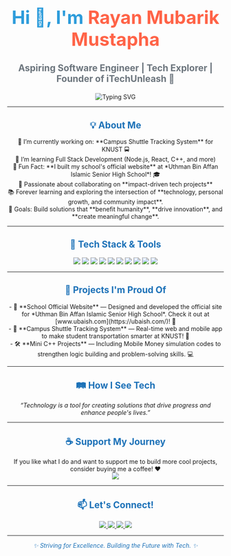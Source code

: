<h1 align="center" style="font-size: 3em; color: #2d9cdb;">Hi 👋, I'm <span style="color: #ff6347;">Rayan Mubarik Mustapha</span></h1>
<h3 align="center" style="font-size: 1.5em; color: #6c757d;">Aspiring Software Engineer | Tech Explorer | Founder of iTechUnleash 🚀</h3>

<p align="center">
  <img src="https://readme-typing-svg.herokuapp.com?font=Fira+Code&size=22&pause=1000&color=00C5FF&center=true&vCenter=true&width=450&lines=Turning+Dreams+Into+Code!;Building+Impactful+Solutions!;Exploring+Tech+Everyday!" alt="Typing SVG" />
</p>

---

<h2 align="center" style="color: #1d72b8;">💡 About Me</h2>
<p align="center">
  🔭 I’m currently working on: **Campus Shuttle Tracking System** for KNUST 🚍<br>
  🌱 I’m learning Full Stack Development (Node.js, React, C++, and more)<br>
  🧠 Fun Fact: **I built my school's official website** at *Uthman Bin Affan Islamic Senior High School*! 🎓<br>
  🤝 Passionate about collaborating on **impact-driven tech projects**<br>
  📚 Forever learning and exploring the intersection of **technology, personal growth, and community impact**.<br>
  🎯 Goals: Build solutions that **benefit humanity**, **drive innovation**, and **create meaningful change**.
</p>

---

<h2 align="center" style="color: #1d72b8;">🚀 Tech Stack & Tools</h2>
<p align="center">
  <img src="https://img.shields.io/badge/C++-00599C?style=flat-square&logo=c%2B%2B&logoColor=white&labelColor=000000" />
  <img src="https://img.shields.io/badge/Node.js-339933?style=flat-square&logo=nodedotjs&logoColor=white&labelColor=000000" />
  <img src="https://img.shields.io/badge/React-20232a?style=flat-square&logo=react&logoColor=61dafb&labelColor=000000" />
  <img src="https://img.shields.io/badge/Express.js-404D59?style=flat-square&logo=express&logoColor=white&labelColor=000000" />
  <img src="https://img.shields.io/badge/HTML5-e34c26?style=flat-square&logo=html5&logoColor=white&labelColor=000000" />
  <img src="https://img.shields.io/badge/CSS3-1572B6?style=flat-square&logo=css3&logoColor=white&labelColor=000000" />
  <img src="https://img.shields.io/badge/JavaScript-f7df1e?style=flat-square&logo=javascript&logoColor=black&labelColor=000000" />
  <img src="https://img.shields.io/badge/Redux-764ABC?style=flat-square&logo=redux&logoColor=white&labelColor=000000" />
  <img src="https://img.shields.io/badge/Git-ff5722?style=flat-square&logo=git&logoColor=white&labelColor=000000" />
  <img src="https://img.shields.io/badge/GitHub-181717?style=flat-square&logo=github&logoColor=white&labelColor=000000" />
</p>

---

<h2 align="center" style="color: #1d72b8;">📌 Projects I'm Proud Of</h2>
<p align="center">
  - 🎯 **School Official Website** — Designed and developed the official site for *Uthman Bin Affan Islamic Senior High School*. Check it out at [www.ubaish.com](https://ubaish.com/)! 🏫<br>
  - 🚀 **Campus Shuttle Tracking System** — Real-time web and mobile app to make student transportation smarter at KNUST! 📱<br>
  - 🛠️ **Mini C++ Projects** — Including Mobile Money simulation codes to strengthen logic building and problem-solving skills. 💻<br>
</p>

---

<h2 align="center" style="color: #1d72b8;">🛤️ How I See Tech</h2>
<p align="center">
  <i>“Technology is a tool for creating solutions that drive progress and enhance people's lives.”</i>
</p>

---

<h2 align="center" style="color: #1d72b8;">☕ Support My Journey</h2>
<p align="center">
  If you like what I do and want to support me to build more cool projects, consider buying me a coffee! ❤️<br>
  <a href="https://buymeacoffee.com/rayanmustapha_5">
    <img src="https://img.shields.io/badge/-Buy%20Me%20a%20Coffee-ffdd00?style=for-the-badge&logo=buy-me-a-coffee&logoColor=black" />
  </a>
</p>

---

<h2 align="center" style="color: #1d72b8;">📫 Let's Connect!</h2>
<p align="center">
  <a href="mailto:your.rayanmustapha5050@gmail.com">
    <img src="https://img.shields.io/badge/Email-D14836?style=for-the-badge&logo=gmail&logoColor=white" />
  </a>
  <a href="https://www.linkedin.com/in/ranyan-mustapha-a19311341" target="blank">
    <img src="https://img.shields.io/badge/LinkedIn-blue?style=for-the-badge&logo=linkedin&logoColor=white" />
  </a>
  <a href="https://twitter.com/rayanmustapha_5" target="blank">
    <img src="https://img.shields.io/badge/Twitter-1DA1F2?style=for-the-badge&logo=twitter&logoColor=white" />
  </a>
  <a href="https://wa.me/+233534689551" target="blank">
    <img src="https://img.shields.io/badge/WhatsApp-25D366?style=for-the-badge&logo=whatsapp&logoColor=white" />
  </a>
</p>

---

<p align="center" style="font-style: italic; color: #1d72b8;">✨ Striving for Excellence. Building the Future with Tech. ✨</p>
